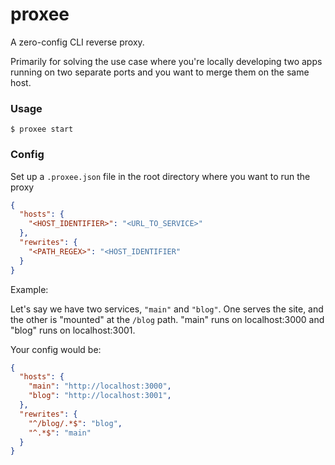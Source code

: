 # proxee

A zero-config CLI reverse proxy.

Primarily for solving the use case where you're locally developing two apps running on two separate ports and you want to merge them on the same host.

### Usage

    $ proxee start

### Config

Set up a `.proxee.json` file in the root directory where you want to run the proxy

```json
{
  "hosts": {
    "<HOST_IDENTIFIER>": "<URL_TO_SERVICE>"
  },
  "rewrites": {
    "<PATH_REGEX>": "<HOST_IDENTIFIER"
  }
}
```

Example:

Let's say we have two services, `"main"` and `"blog"`. One serves the site, and the other is "mounted" at the `/blog` path. "main" runs on localhost:3000 and "blog" runs on localhost:3001.

Your config would be:

```json
{
  "hosts": {
    "main": "http://localhost:3000",
    "blog": "http://localhost:3001",
  },
  "rewrites": {
    "^/blog/.*$": "blog",
    "^.*$": "main"
  }
}
```
